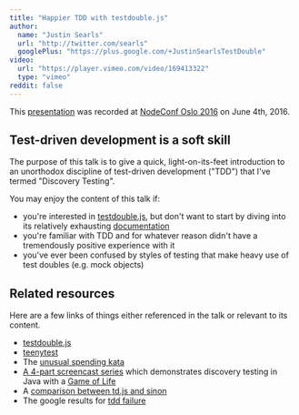 ```yaml
---
title: "Happier TDD with testdouble.js"
author:
  name: "Justin Searls"
  url: "http://twitter.com/searls"
  googlePlus: "https://plus.google.com/+JustinSearlsTestDouble"
video:
  url: "https://player.vimeo.com/video/169413322"
  type: "vimeo"
reddit: false
---
```


This [presentation](https://vimeo.com/169413322) was recorded at
[NodeConf Oslo 2016](http://oslo.nodeconf.com) on June 4th, 2016.

## Test-driven development is a soft skill

The purpose of this talk is to give a quick, light-on-its-feet introduction to
an unorthodox discipline of test-driven development ("TDD") that I've termed
"Discovery Testing".

You may enjoy the content of this talk if:

* you're interested in
[testdouble.js](https://github.com/testdouble/testdouble.js), but don't want to
start by diving into its relatively exhausting
[documentation](https://github.com/testdouble/testdouble.js/tree/master/docs)
* you're familiar with TDD and for whatever reason didn't have a tremendously
positive experience with it
* you've ever been confused by styles of testing that make heavy use of test
doubles (e.g. mock objects)

## Related resources

Here are a few links of things either referenced in the talk or relevant to its
content.

* [testdouble.js](https://github.com/testdouble/testdouble.js)
* [teenytest](https://github.com/testdouble/teenytest)
* The [unusual spending kata](https://github.com/testdouble/unusual-spending)
* [A 4-part screencast
series](http://blog.testdouble.com/posts/2015-09-10-how-i-use-test-doubles)
which demonstrates discovery testing in Java with a [Game of
Life](https://en.wikipedia.org/wiki/Conway's_Game_of_Life)
* A [comparison between td.js and
sinon](http://blog.testdouble.com/posts/2016-03-13-testdouble-vs-sinon)
* The google results for [tdd
failure](http://www.google.com/search?q=tdd%20failure)

